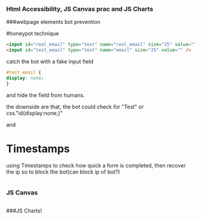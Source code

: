 ### Html Accessibility, JS Canvas prac and JS Charts


###webpage elements
bot prevention

#honeypot technique
```html
<input id="real_email" type="text" name="real_email" size="25" value="" />
<input id="test_email" type="text" name="email" size="25" value="" />
```
catch the bot with a fake input field

```css
#test_email {
display: none;
}
```
and hide the field from humans.

the downside are that, the bot could check for "Test" or css."id{display:none;}"

and
# Timestamps
using Timestamps to check how quick a form is completed, then recover the ip so to block the bot(can block ip of bot?)
```

```

### JS Canvas

```js
```

###JS Charts!

```js
```
